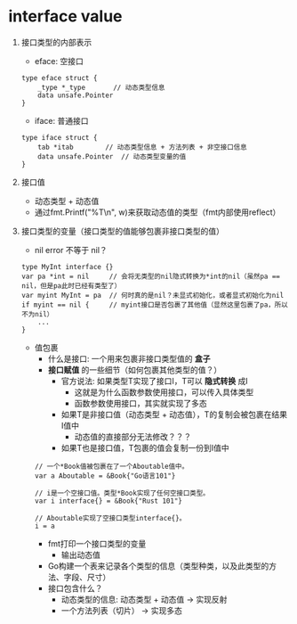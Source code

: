 # interface value
1. 接口类型的内部表示
    * eface: 空接口
    ```
    type eface struct {
        _type *_type       // 动态类型信息
        data unsafe.Pointer
    }
    ```
    * iface: 普通接口
    ```
    type iface struct {
        tab *itab        // 动态类型信息 + 方法列表 + 非空接口信息
        data unsafe.Pointer  // 动态类型变量的值
    }
    ```
2. 接口值
    * 动态类型 + 动态值
    * 通过fmt.Printf("%T\n", w)来获取动态值的类型（fmt内部使用reflect）

3. 接口类型的变量（接口类型的值能够包裹非接口类型的值）
    * nil error 不等于 nil？
    ```
    type MyInt interface {}
    var pa *int = nil     // 会将无类型的nil隐式转换为*int的nil（虽然pa == nil，但是pa此时已经有类型了）
    var myint MyInt = pa  // 何时真的是nil？未显式初始化，或者显式初始化为nil
    if myint == nil {     // myint接口是否包裹了其他值（显然这里包裹了pa，所以不为nil）
        ...
    }
    ```
    * 值包裹
        * 什么是接口: 一个用来包裹非接口类型值的 __盒子__
        * __接口赋值__ 的一些细节（如何包裹其他类型的值？）
            * 官方说法: 如果类型T实现了接口I，T可以 __隐式转换__ 成I
                * 这就是为什么函数参数使用接口，可以传入具体类型
                * 函数参数使用接口，其实就实现了多态
            * 如果T是非接口值（动态类型 + 动态值），T的复制会被包裹在结果I值中
                * 动态值的直接部分无法修改？？？
            * 如果T也是接口值，T包裹的值会复制一份到I值中
        ```
        // 一个*Book值被包裹在了一个Aboutable值中。
        var a Aboutable = &Book{"Go语言101"}

        // i是一个空接口值。类型*Book实现了任何空接口类型。
        var i interface{} = &Book{"Rust 101"}

        // Aboutable实现了空接口类型interface{}。
        i = a
        ```
        * fmt打印一个接口类型的变量
            * 输出动态值
        * Go构建一个表来记录各个类型的信息（类型种类，以及此类型的方法、字段、尺寸）
        * 接口包含什么？
            * 动态类型的信息: 动态类型 + 动态值 -> 实现反射
            * 一个方法列表（切片） -> 实现多态